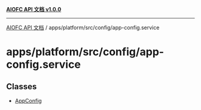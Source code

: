 [**AIOFC API 文档 v1.0.0**](../../../../../README.md)

***

[AIOFC API 文档](../../../../../modules.md) / apps/platform/src/config/app-config.service

# apps/platform/src/config/app-config.service

## Classes

- [AppConfig](classes/AppConfig.md)
